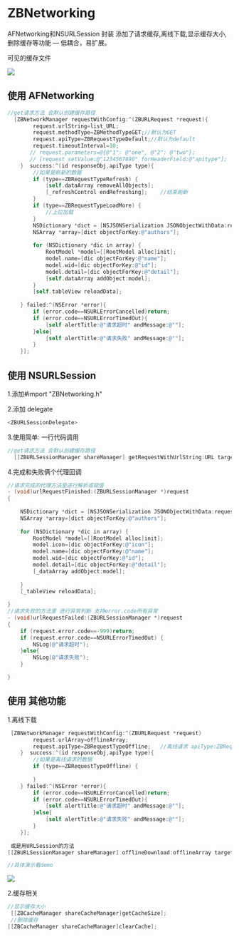 # ZBNetworking
AFNetworking和NSURLSession 封装 添加了请求缓存,离线下载,显示缓存大小,删除缓存等功能 — 
低耦合，易扩展。

可见的缓存文件

![](http://a3.qpic.cn/psb?/V12I5WUv0Ual5v/uls*nG1YySR.EpyYI8*lFu9kW.lwzjgW.cnPbGMUBG8!/b/dPgAAAAAAAAA&bo=aAHwAAAAAAACDLE!&rf=viewer_4)

## 使用 AFNetworking 
```objective-c
//get请求方法 会默认创建缓存路径    
  [ZBNetworkManager requestWithConfig:^(ZBURLRequest *request){
        request.urlString=list_URL;
        request.methodType=ZBMethodTypeGET;//默认为GET
        request.apiType=ZBRequestTypeDefault;//默认为default
        request.timeoutInterval=10;
       // request.parameters=@{@"1": @"one", @"2": @"two"};
       // [request setValue:@"1234567890" forHeaderField:@"apitype"];
    }  success:^(id responseObj,apiType type){
        //如果是刷新的数据
        if (type==ZBRequestTypeRefresh) {
            [self.dataArray removeAllObjects];
            [_refreshControl endRefreshing];    //结束刷新
        }
        if (type==ZBRequestTypeLoadMore) {
            //上拉加载
        }
        NSDictionary *dict = [NSJSONSerialization JSONObjectWithData:responseObj options:NSJSONReadingMutableContainers error:nil];
        NSArray *array=[dict objectForKey:@"authors"];
        
        for (NSDictionary *dic in array) {
            RootModel *model=[[RootModel alloc]init];
            model.name=[dic objectForKey:@"name"];
            model.wid=[dic objectForKey:@"id"];
            model.detail=[dic objectForKey:@"detail"];
            [self.dataArray addObject:model];
        }
        [self.tableView reloadData];
        
    } failed:^(NSError *error){
        if (error.code==NSURLErrorCancelled)return;
        if (error.code==NSURLErrorTimedOut){
            [self alertTitle:@"请求超时" andMessage:@""];
        }else{
            [self alertTitle:@"请求失败" andMessage:@""];
        }
    }];

```


## 使用 NSURLSession
1.添加#import "ZBNetworking.h"

2.添加 delegate
```objective-c
<ZBURLSessionDelegate>
```

3.使用简单:  一行代码调用 
```objective-c
//get请求方法 会默认创建缓存路径    
  [[ZBURLSessionManager shareManager] getRequestWithUrlString:URL target:self];
```

4.完成和失败俩个代理回调
```objective-c
//请求完成的代理方法里进行解析或赋值
- (void)urlRequestFinished:(ZBURLSessionManager *)request
{
    
    NSDictionary *dict = [NSJSONSerialization JSONObjectWithData:request.downloadData options:NSJSONReadingMutableContainers error:nil];
    NSArray *array=[dict objectForKey:@"authors"];
    
    for (NSDictionary *dic in array) {
        RootModel *model=[[RootModel alloc]init];
        model.icon=[dic objectForKey:@"icon"];
        model.name=[dic objectForKey:@"name"];
        model.wid=[dic objectForKey:@"id"];
        model.detail=[dic objectForKey:@"detail"];
        [_dataArray addObject:model];
        
    }
    [_tableView reloadData];
    
}
//请求失败的方法里 进行异常判断 支持error.code所有异常
- (void)urlRequestFailed:(ZBURLSessionManager *)request
{
    if (request.error.code==-999)return;
    if (request.error.code==NSURLErrorTimedOut) {
        NSLog(@"请求超时");
    }else{
        NSLog(@"请求失败");
    }

}

```
## 使用 其他功能
1.离线下载

```objective-c
 [ZBNetworkManager requestWithConfig:^(ZBURLRequest *request)
        request.urlArray=offlineArray;
        request.apiType=ZBRequestTypeOffline;   //离线请求 apiType:ZBRequestTypeOffline
    }  success:^(id responseObj,apiType type){
        //如果是离线请求的数据
        if (type==ZBRequestTypeOffline) {
        
        } 
    } failed:^(NSError *error){
        if (error.code==NSURLErrorCancelled)return;
        if (error.code==NSURLErrorTimedOut){
            [self alertTitle:@"请求超时" andMessage:@""];
        }else{
            [self alertTitle:@"请求失败" andMessage:@""];
        }
    }];
   
 或是用URLSession的方法  
[[ZBURLSessionManager shareManager] offlineDownload:offlineArray target:self apiType:ZBRequestTypeOffline];

//具体演示看demo
```
![](http://a3.qpic.cn/psb?/V12I5WUv0Ual5v/cY8K3L2*GJ9RO3i*z1If9XTmzas0cylmafMXWqdFe4o!/b/dK0AAAAAAAAA&bo=aAHwAAAAAAACLJE!&rf=viewer_4)


2.缓存相关
```objective-c
//显示缓存大小
 [[ZBCacheManager shareCacheManager]getCacheSize];
 //删除缓存
[[ZBCacheManager shareCacheManager]clearCache];
 ```
